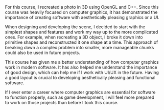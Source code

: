 For this course, I recreated a photo in 3D using OpenGL and C++. Since this course was heavily focused on computer graphics, it has demonstrated the importance of creating software with aesthetically pleasing graphics or a UI.

When designing and developing the scene, I decided to start with the simplest shapes and features and work my way up to the more complicated ones. For example, when recreating a 3D object, I broke it down into primitive shapes and reconstructed it one shape at a time. This approach of breaking down a complex problem into smaller, more manageable chunks could also be used in future projects.

This course has given me a better understanding of how computer graphics work in modern software. It has also helped me understand the importance of good design, which can help me if I work with UI/UX in the future. Having a good layout is crucial to developing aesthetically pleasing and functional software.

If I ever enter a career where computer graphics are essential for software to function properly, such as game development, I will feel more prepared to work on those projects than before I took this course.
